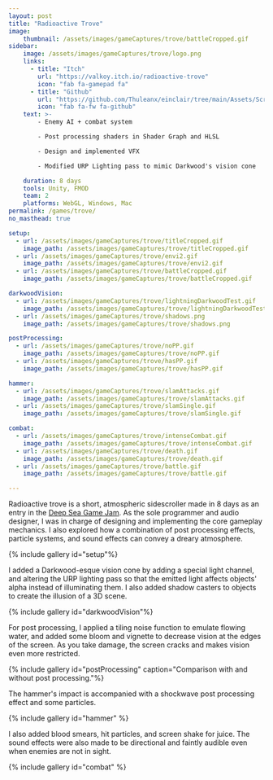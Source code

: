 ```yaml
---
layout: post
title: "Radioactive Trove"
image: 
    thumbnail: /assets/images/gameCaptures/trove/battleCropped.gif
sidebar:
    image: /assets/images/gameCaptures/trove/logo.png
    links:
      - title: "Itch"
        url: "https://valkoy.itch.io/radioactive-trove"
        icon: "fab fa-gamepad fa"
      - title: "Github"
        url: "https://github.com/Thuleanx/einclair/tree/main/Assets/Scripts"
        icon: "fab fa-fw fa-github"
    text: >-
        - Enemy AI + combat system

        - Post processing shaders in Shader Graph and HLSL

        - Design and implemented VFX

        - Modified URP Lighting pass to mimic Darkwood's vision cone

    duration: 8 days
    tools: Unity, FMOD
    team: 2
    platforms: WebGL, Windows, Mac
permalink: /games/trove/
no_masthead: true

setup:
  - url: /assets/images/gameCaptures/trove/titleCropped.gif
    image_path: /assets/images/gameCaptures/trove/titleCropped.gif
  - url: /assets/images/gameCaptures/trove/envi2.gif
    image_path: /assets/images/gameCaptures/trove/envi2.gif
  - url: /assets/images/gameCaptures/trove/battleCropped.gif
    image_path: /assets/images/gameCaptures/trove/battleCropped.gif

darkwoodVision:
  - url: /assets/images/gameCaptures/trove/lightningDarkwoodTest.gif
    image_path: /assets/images/gameCaptures/trove/lightningDarkwoodTest.gif
  - url: /assets/images/gameCaptures/trove/shadows.png
    image_path: /assets/images/gameCaptures/trove/shadows.png

postProcessing:
  - url: /assets/images/gameCaptures/trove/noPP.gif
    image_path: /assets/images/gameCaptures/trove/noPP.gif
  - url: /assets/images/gameCaptures/trove/hasPP.gif
    image_path: /assets/images/gameCaptures/trove/hasPP.gif

hammer:
  - url: /assets/images/gameCaptures/trove/slamAttacks.gif
    image_path: /assets/images/gameCaptures/trove/slamAttacks.gif
  - url: /assets/images/gameCaptures/trove/slamSingle.gif
    image_path: /assets/images/gameCaptures/trove/slamSingle.gif

combat:
  - url: /assets/images/gameCaptures/trove/intenseCombat.gif
    image_path: /assets/images/gameCaptures/trove/intenseCombat.gif
  - url: /assets/images/gameCaptures/trove/death.gif
    image_path: /assets/images/gameCaptures/trove/death.gif
  - url: /assets/images/gameCaptures/trove/battle.gif
    image_path: /assets/images/gameCaptures/trove/battle.gif

---
```


Radioactive trove is a short, atmospheric sidescroller made in 8 days as an entry in the [Deep Sea Game Jam](https://itch.io/jam/dreadxp-dredge-the-depths-jam).
As the sole programmer and audio designer, I was in charge of designing and implementing the core gameplay mechanics.
I also explored how a combination of post processing effects, 
particle systems, and sound effects can convey a dreary atmosphere.

{% include gallery id="setup"%}

I added a Darkwood-esque vision cone by adding a special light channel, and altering the URP lighting pass so that the emitted light affects objects' alpha instead of illuminating them.
I also added shadow casters to objects to create the illusion of a 3D scene.

{% include gallery id="darkwoodVision"%}

For post processing, I applied a tiling noise function to emulate flowing water, and added some bloom and vignette to decrease vision at the edges of the screen. 
As you take damage, the screen cracks and makes vision even more restricted.

{% include gallery id="postProcessing" caption="Comparison with and without post processing."%}

The hammer's impact is accompanied with a shockwave post processing effect and some particles.

{% include gallery id="hammer" %}

I also added blood smears, hit particles, and screen shake for juice. 
The sound effects were also made to be directional and faintly audible even when enemies are not in sight.

{% include gallery id="combat" %}

